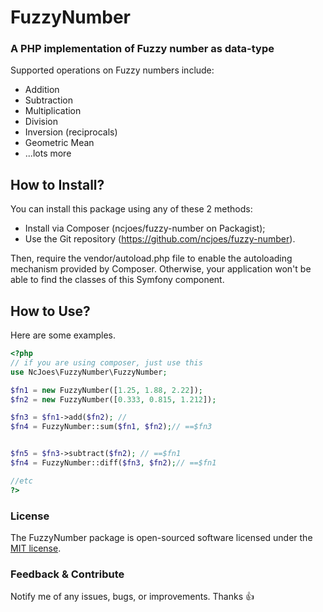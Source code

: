 # FuzzyNumber 
### A PHP implementation of Fuzzy number as data-type

Supported operations on Fuzzy numbers include:

*   Addition
*   Subtraction
*   Multiplication
*   Division
*   Inversion (reciprocals)
*   Geometric Mean
*   ...lots more

## How to Install?

You can install this package using any of these 2 methods:

* Install via Composer (ncjoes/fuzzy-number on Packagist);
* Use the Git repository (https://github.com/ncjoes/fuzzy-number).

Then, require the vendor/autoload.php file to enable the autoloading mechanism provided by Composer.
Otherwise, your application won't be able to find the classes of this Symfony component.

## How to Use?

Here are some examples.

```php
<?php
// if you are using composer, just use this
use NcJoes\FuzzyNumber\FuzzyNumber;

$fn1 = new FuzzyNumber([1.25, 1.88, 2.22]);
$fn2 = new FuzzyNumber([0.333, 0.815, 1.212]);

$fn3 = $fn1->add($fn2); //
$fn4 = FuzzyNumber::sum($fn1, $fn2);// ==$fn3


$fn5 = $fn3->subtract($fn2); // ==$fn1
$fn4 = FuzzyNumber::diff($fn3, $fn2);// ==$fn1

//etc
?>
```

### License
The FuzzyNumber package is open-sourced software licensed under the [MIT license](http://opensource.org/licenses/MIT).

### Feedback & Contribute

Notify me of any issues, bugs, or improvements. Thanks :+1:

